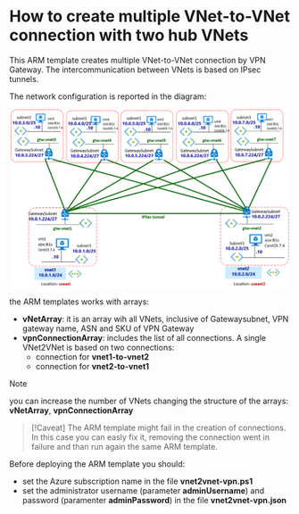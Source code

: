 <properties
pageTitle= 'Azure ARM template to create multiple VNet-to-VNet with VPN Gateways'
description= "Azure ARM template to create multiple VNet to VNet with VPN Gateways"
documentationcenter: na
services=""
documentationCenter="na"
authors="fabferri"
manager=""
editor=""/>

<tags
   ms.service="configuration-Example-Azure"
   ms.devlang="na"
   ms.topic="article"
   ms.tgt_pltfrm="na"
   ms.workload="na"
   ms.date="19/07/2018"
   ms.author="fabferri" />

# How to create multiple VNet-to-VNet connection with two hub VNets
This ARM template creates multiple VNet-to-VNet connection by VPN Gateway. The intercommunication between VNets is based on IPsec tunnels.

The network configuration is reported in the diagram:

[![1]][1]

the ARM templates works with arrays:

* **vNetArray**: it is an array wih all VNets, inclusive of Gatewaysubnet, VPN gateway name, ASN and SKU of VPN Gateway
* **vpnConnectionArray**: includes the list of all connections. A single VNet2VNet is based on two connections:
    * connection for **vnet1-to-vnet2**
    * connection for **vnet2-to-vnet1**

> [!NOTE]
> you can increase the number of VNets changing the structure of the arrays: **vNetArray**, **vpnConnectionArray**
>

> [!Caveat]
> The ARM template might fail in the creation of connections. In this case you can easly fix it, removing the connection went in failure and than run again the same ARM template.
> 

Before deploying the ARM template you should:
* set the Azure subscription name in the file **vnet2vnet-vpn.ps1**
* set the administrator username (parameter **adminUsername**) and password (paramenter **adminPassword**) in the file **vnet2vnet-vpn.json**


<!--Image References-->

[1]: ./media/network-diagram.png "network diagram"

<!--Link References-->

